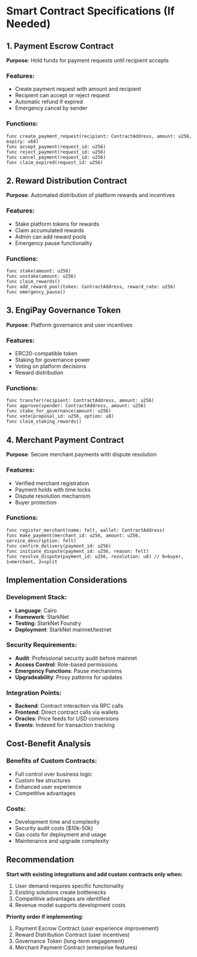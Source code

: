 # Smart Contract Specifications (If Needed)

## 1. Payment Escrow Contract

**Purpose**: Hold funds for payment requests until recipient accepts

### Features:
- Create payment request with amount and recipient
- Recipient can accept or reject request
- Automatic refund if expired
- Emergency cancel by sender

### Functions:
```cairo
func create_payment_request(recipient: ContractAddress, amount: u256, expiry: u64)
func accept_payment(request_id: u256)
func reject_payment(request_id: u256)
func cancel_payment(request_id: u256)
func claim_expired(request_id: u256)
```

## 2. Reward Distribution Contract

**Purpose**: Automated distribution of platform rewards and incentives

### Features:
- Stake platform tokens for rewards
- Claim accumulated rewards
- Admin can add reward pools
- Emergency pause functionality

### Functions:
```cairo
func stake(amount: u256)
func unstake(amount: u256)
func claim_rewards()
func add_reward_pool(token: ContractAddress, reward_rate: u256)
func emergency_pause()
```

## 3. EngiPay Governance Token

**Purpose**: Platform governance and user incentives

### Features:
- ERC20-compatible token
- Staking for governance power
- Voting on platform decisions
- Reward distribution

### Functions:
```cairo
func transfer(recipient: ContractAddress, amount: u256)
func approve(spender: ContractAddress, amount: u256)
func stake_for_governance(amount: u256)
func vote(proposal_id: u256, option: u8)
func claim_staking_rewards()
```

## 4. Merchant Payment Contract

**Purpose**: Secure merchant payments with dispute resolution

### Features:
- Verified merchant registration
- Payment holds with time locks
- Dispute resolution mechanism
- Buyer protection

### Functions:
```cairo
func register_merchant(name: felt, wallet: ContractAddress)
func make_payment(merchant_id: u256, amount: u256, service_description: felt)
func confirm_delivery(payment_id: u256)
func initiate_dispute(payment_id: u256, reason: felt)
func resolve_dispute(payment_id: u256, resolution: u8) // 0=buyer, 1=merchant, 2=split
```

## Implementation Considerations

### Development Stack:
- **Language**: Cairo
- **Framework**: StarkNet
- **Testing**: StarkNet Foundry
- **Deployment**: StarkNet mainnet/testnet

### Security Requirements:
- **Audit**: Professional security audit before mainnet
- **Access Control**: Role-based permissions
- **Emergency Functions**: Pause mechanisms
- **Upgradeability**: Proxy patterns for updates

### Integration Points:
- **Backend**: Contract interaction via RPC calls
- **Frontend**: Direct contract calls via wallets
- **Oracles**: Price feeds for USD conversions
- **Events**: Indexed for transaction tracking

## Cost-Benefit Analysis

### Benefits of Custom Contracts:
- Full control over business logic
- Custom fee structures
- Enhanced user experience
- Competitive advantages

### Costs:
- Development time and complexity
- Security audit costs ($10k-50k)
- Gas costs for deployment and usage
- Maintenance and upgrade complexity

## Recommendation

**Start with existing integrations and add custom contracts only when:**
1. User demand requires specific functionality
2. Existing solutions create bottlenecks
3. Competitive advantages are identified
4. Revenue model supports development costs

**Priority order if implementing:**
1. Payment Escrow Contract (user experience improvement)
2. Reward Distribution Contract (user incentives)
3. Governance Token (long-term engagement)
4. Merchant Payment Contract (enterprise features)